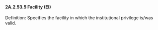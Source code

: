 #### 2A.2.53.5 Facility (EI)

Definition: Specifies the facility in which the institutional privilege is/was valid.
